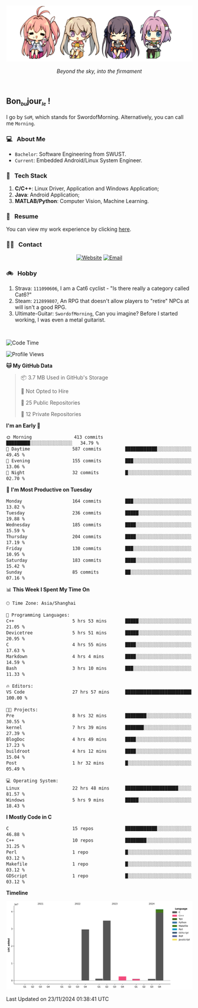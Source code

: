 <img src="./pic/Aokana.png">
<p align="center"><em>Beyond the sky, into the firmament</em></p>

<br/>

## Bon<sub><em><font size=2>bu</font></em></sub>jour<sub><em><font size=2>le</font></em></sub> !

I go by `SoM`, which stands for SwordofMorning. Alternatively, you can call me `Morning`.

### 💻 &nbsp; About Me

- `Bachelor`: Software Engineering from SWUST.
- `Current`: Embedded Android/Linux System Engineer.

### 🔧 &nbsp; Tech Stack

1. **C/C++**: Linux Driver, Application and Windows Application;
2. **Java**: Android Application;
3. **MATLAB/Python**: Computer Vision, Machine Learning.

### 📝 &nbsp; Resume

You can view my work experience by clicking <a href="https://swordofmorning.com/index.php/contact/">here</a>.

### 🤝🏻 &nbsp; Contact

<p align="center">
<a href="https://swordofmorning.com/"><img alt="Website" src="https://img.shields.io/badge/Website-swordofmorning.com-blue?style=flat-square&logo=google-chrome"></a>
<a href="mailto:master@xiaojintao.email
"><img alt="Email" src="https://img.shields.io/badge/Email-master@xiaojintao.email-blue?style=flat-square&logo=gmail"></a>
</p>

### 🚲 &nbsp; Hobby

1. Strava: `111090606`, I am a Cat6 cyclist - "Is there really a category called Cat6?"
2. Steam: `212899807`, An RPG that doesn't allow players to "retire" NPCs at will isn't a good RPG.
3. Ultimate-Guitar: `SwordofMorning`, Can you imagine? Before I started working, I was even a metal guitarist.

<br/>

<!--START_SECTION:waka-->
![Code Time](http://img.shields.io/badge/Code%20Time-370%20hrs%2058%20mins-blue)

![Profile Views](http://img.shields.io/badge/Profile%20Views-0-blue)

**🐱 My GitHub Data** 

> 📦 3.7 MB Used in GitHub's Storage 
 > 
> 🚫 Not Opted to Hire
 > 
> 📜 25 Public Repositories 
 > 
> 🔑 12 Private Repositories 
 > 
**I'm an Early 🐤** 

```text
🌞 Morning                413 commits         █████████░░░░░░░░░░░░░░░░   34.79 % 
🌆 Daytime                587 commits         ████████████░░░░░░░░░░░░░   49.45 % 
🌃 Evening                155 commits         ███░░░░░░░░░░░░░░░░░░░░░░   13.06 % 
🌙 Night                  32 commits          █░░░░░░░░░░░░░░░░░░░░░░░░   02.70 % 
```
📅 **I'm Most Productive on Tuesday** 

```text
Monday                   164 commits         ███░░░░░░░░░░░░░░░░░░░░░░   13.82 % 
Tuesday                  236 commits         █████░░░░░░░░░░░░░░░░░░░░   19.88 % 
Wednesday                185 commits         ████░░░░░░░░░░░░░░░░░░░░░   15.59 % 
Thursday                 204 commits         ████░░░░░░░░░░░░░░░░░░░░░   17.19 % 
Friday                   130 commits         ███░░░░░░░░░░░░░░░░░░░░░░   10.95 % 
Saturday                 183 commits         ████░░░░░░░░░░░░░░░░░░░░░   15.42 % 
Sunday                   85 commits          ██░░░░░░░░░░░░░░░░░░░░░░░   07.16 % 
```


📊 **This Week I Spent My Time On** 

```text
🕑︎ Time Zone: Asia/Shanghai

💬 Programming Languages: 
C++                      5 hrs 53 mins       █████░░░░░░░░░░░░░░░░░░░░   21.05 % 
Devicetree               5 hrs 51 mins       █████░░░░░░░░░░░░░░░░░░░░   20.95 % 
C                        4 hrs 55 mins       ████░░░░░░░░░░░░░░░░░░░░░   17.63 % 
Markdown                 4 hrs 4 mins        ████░░░░░░░░░░░░░░░░░░░░░   14.59 % 
Bash                     3 hrs 10 mins       ███░░░░░░░░░░░░░░░░░░░░░░   11.33 % 

🔥 Editors: 
VS Code                  27 hrs 57 mins      █████████████████████████   100.00 % 

🐱‍💻 Projects: 
Pre                      8 hrs 32 mins       ████████░░░░░░░░░░░░░░░░░   30.55 % 
kernel                   7 hrs 39 mins       ███████░░░░░░░░░░░░░░░░░░   27.39 % 
BlogDoc                  4 hrs 49 mins       ████░░░░░░░░░░░░░░░░░░░░░   17.23 % 
buildroot                4 hrs 12 mins       ████░░░░░░░░░░░░░░░░░░░░░   15.04 % 
Post                     1 hr 32 mins        █░░░░░░░░░░░░░░░░░░░░░░░░   05.49 % 

💻 Operating System: 
Linux                    22 hrs 48 mins      ████████████████████░░░░░   81.57 % 
Windows                  5 hrs 9 mins        █████░░░░░░░░░░░░░░░░░░░░   18.43 % 
```

**I Mostly Code in C** 

```text
C                        15 repos            ████████████░░░░░░░░░░░░░   46.88 % 
C++                      10 repos            ████████░░░░░░░░░░░░░░░░░   31.25 % 
Perl                     1 repo              █░░░░░░░░░░░░░░░░░░░░░░░░   03.12 % 
Makefile                 1 repo              █░░░░░░░░░░░░░░░░░░░░░░░░   03.12 % 
GDScript                 1 repo              █░░░░░░░░░░░░░░░░░░░░░░░░   03.12 % 
```



**Timeline**

![Lines of Code chart](https://raw.githubusercontent.com/SwordofMorning/SwordofMorning/main/assets/bar_graph.png)


 Last Updated on 23/11/2024 01:38:41 UTC
<!--END_SECTION:waka-->
